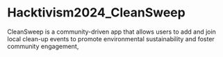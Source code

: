 # Hacktivism2024_CleanSweep  
CleanSweep is a community-driven app that allows users to add and join local clean-up events to promote environmental sustainability and foster community engagement,
